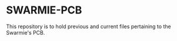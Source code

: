 # SWARMIE-PCB
This repository is to hold previous and current files pertaining to the Swarmie's PCB.

